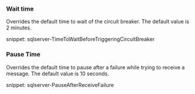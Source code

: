 ### Wait time

Overrides the default time to wait of the circuit breaker. The default value is 2 minutes.

snippet: sqlserver-TimeToWaitBeforeTriggeringCircuitBreaker


### Pause Time

Overrides the default time to pause after a failure while trying to receive a message. The default value is 10 seconds.

snippet: sqlserver-PauseAfterReceiveFailure
